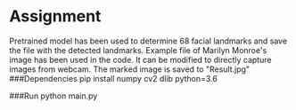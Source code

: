 # Assignment

Pretrained model has been used to determine 68 facial landmarks and save the file with the detected landmarks.
Example file of Marilyn Monroe's image has been used in the code. It can be modified to directly capture images from webcam. The marked image is saved to "Result.jpg"
###Dependencies
pip install numpy cv2 dlib 
python=3.6

###Run
python main.py
